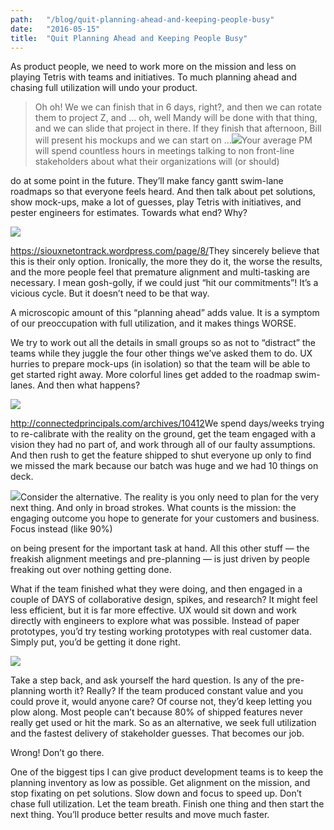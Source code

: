 ```yaml
---
path:	"/blog/quit-planning-ahead-and-keeping-people-busy"
date:	"2016-05-15"
title:	"Quit Planning Ahead and Keeping People Busy"
---
```


As product people, we need to work more on the mission and less on playing Tetris with teams and initiatives. To much planning ahead and chasing full utilization will undo your product.


> Oh oh! We we can finish that in 6 days, right?, and then we can rotate them to project Z, and … oh, well Mandy will be done with that thing, and we can slide that project in there. If they finish that afternoon, Bill will present his mockups and we can start on …![](/images/1*JiavS5lB-qVQNmaOKL8vnQ.png)Your average PM will spend countless hours in meetings talking to non front-line stakeholders about what their organizations will (or should)

 do at some point in the future. They’ll make fancy gantt swim-lane roadmaps so that everyone feels heard. And then talk about pet solutions, show mock-ups, make a lot of guesses, play Tetris with initiatives, and pester engineers for estimates. Towards what end? Why?

![](/images/1*15mf15mJocHueM9mNQJ6fA.png)

<https://siouxnetontrack.wordpress.com/page/8/>They sincerely believe that this is their only option. Ironically, the more they do it, the worse the results, and the more people feel that premature alignment and multi-tasking are necessary. I mean gosh-golly, if we could just “hit our commitments”! It’s a vicious cycle. But it doesn’t need to be that way.

A microscopic amount of this “planning ahead” adds value. It is a symptom of our preoccupation with full utilization, and it makes things WORSE.

We try to work out all the details in small groups so as not to “distract” the teams while they juggle the four other things we’ve asked them to do. UX hurries to prepare mock-ups (in isolation) so that the team will be able to get started right away. More colorful lines get added to the roadmap swim-lanes. And then what happens?

![](/images/1*J0T7PY2Y8YF1aZL1Kz6CSw.png)

<http://connectedprincipals.com/archives/10412>We spend days/weeks trying to re-calibrate with the reality on the ground, get the team engaged with a vision they had no part of, and work through all of our faulty assumptions. And then rush to get the feature shipped to shut everyone up only to find we missed the mark because our batch was huge and we had 10 things on deck.

![](/images/1*Lo7EAH9vH8oqLDmMXDr7Rw.png)Consider the alternative. The reality is you only need to plan for the very next thing. And only in broad strokes. What counts is the mission: the engaging outcome you hope to generate for your customers and business. Focus instead (like 90%)

 on being present for the important task at hand. All this other stuff — the freakish alignment meetings and pre-planning — is just driven by people freaking out over nothing getting done.

What if the team finished what they were doing, and then engaged in a couple of DAYS of collaborative design, spikes, and research? It might feel less efficient, but it is far more effective. UX would sit down and work directly with engineers to explore what was possible. Instead of paper prototypes, you’d try testing working prototypes with real customer data. Simply put, you’d be getting it done right.

![](/images/1*QDGubkwuQKlQePv2yg6BmA.png)

Take a step back, and ask yourself the hard question. Is any of the pre-planning worth it? Really? If the team produced constant value and you could prove it, would anyone care? Of course not, they’d keep letting you plow along. Most people can’t because 80% of shipped features never really get used or hit the mark. So as an alternative, we seek full utilization and the fastest delivery of stakeholder guesses. That becomes our job.

Wrong! Don’t go there.

One of the biggest tips I can give product development teams is to keep the planning inventory as low as possible. Get alignment on the mission, and stop fixating on pet solutions. Slow down and focus to speed up. Don’t chase full utilization. Let the team breath. Finish one thing and then start the next thing. You’ll produce better results and move much faster.

